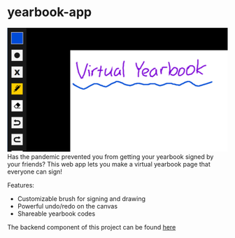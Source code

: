 # yearbook-app

![screenshot](https://raw.githubusercontent.com/ericx20/yearbook-app/master/assets/img/screenshot.png)
Has the pandemic prevented you from getting your yearbook signed by your friends?
This web app lets you make a virtual yearbook page that everyone can sign!

Features:

- Customizable brush for signing and drawing
- Powerful undo/redo on the canvas
- Shareable yearbook codes

The backend component of this project can be found [here](https://github.com/ericx20/yearbook-server)
